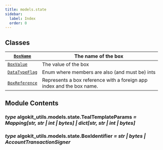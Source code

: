 ```yaml
---
title: models.state
sidebar:
  label: Index
  order: 0
---
```


## Classes

| [`BoxName`](BoxName.md#algokit_utils.models.state.BoxName)                | The name of the box                                                   |
| ------------------------------------------------------------------------- | --------------------------------------------------------------------- |
| [`BoxValue`](BoxValue.md#algokit_utils.models.state.BoxValue)             | The value of the box                                                  |
| [`DataTypeFlag`](DataTypeFlag.md#algokit_utils.models.state.DataTypeFlag) | Enum where members are also (and must be) ints                        |
| [`BoxReference`](BoxReference.md#algokit_utils.models.state.BoxReference) | Represents a box reference with a foreign app index and the box name. |

## Module Contents

### _type_ algokit_utils.models.state.TealTemplateParams _= Mapping[str, str | int | bytes] | dict[str, str | int | bytes]_

### _type_ algokit_utils.models.state.BoxIdentifier _= str | bytes | AccountTransactionSigner_
